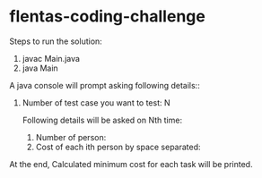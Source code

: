 # flentas-coding-challenge

Steps to run the solution:
1. javac Main.java
2. java Main

A java console will prompt asking following details::
1. Number of test case you want to test: N
    
    Following details will be asked on Nth time:
      1. Number of person:
      2. Cost of each ith person by space separated:

At the end, Calculated minimum cost for each task will be printed.

